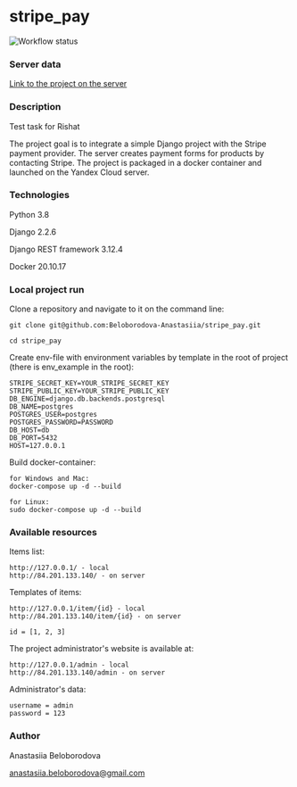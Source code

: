 # stripe_pay

![Workflow status](https://github.com/Beloborodova-Anastasiia/stripe_pay/actions/workflows/stripe_pay_workflow.yml/badge.svg)

### Server data 
[Link to the project on the server](http://84.201.133.140/) 


### Description

Test task for Rishat

The project goal is to integrate a simple Django project with the Stripe payment provider. The server creates payment forms for products by contacting Stripe.
The project is packaged in a docker container and launched on the Yandex Cloud server.

### Technologies
 
Python 3.8

Django 2.2.6

Django REST framework 3.12.4

Docker 20.10.17


### Local project run

Clone a repository and navigate to it on the command line:

```
git clone git@github.com:Beloborodova-Anastasiia/stripe_pay.git
```

```
cd stripe_pay
```

Create env-file with environment variables by template in the root of project (there is env_example in the root):

```
STRIPE_SECRET_KEY=YOUR_STRIPE_SECRET_KEY
STRIPE_PUBLIC_KEY=YOUR_STRIPE_PUBLIC_KEY
DB_ENGINE=django.db.backends.postgresql
DB_NAME=postgres
POSTGRES_USER=postgres
POSTGRES_PASSWORD=PASSWORD
DB_HOST=db
DB_PORT=5432
HOST=127.0.0.1

```

Build docker-container:

```
for Windows and Mac:
docker-compose up -d --build
```
```
for Linux:
sudo docker-compose up -d --build
```


### Available resources

Items list:
```
http://127.0.0.1/ - local
http://84.201.133.140/ - on server
```

Templates of items:
```
http://127.0.0.1/item/{id} - local
http://84.201.133.140/item/{id} - on server

id = [1, 2, 3]
```

The project administrator's website is available at:

```
http://127.0.0.1/admin - local
http://84.201.133.140/admin - on server
```

Administrator's data:
```
username = admin
password = 123
```

### Author

Anastasiia Beloborodova 

anastasiia.beloborodova@gmail.com
